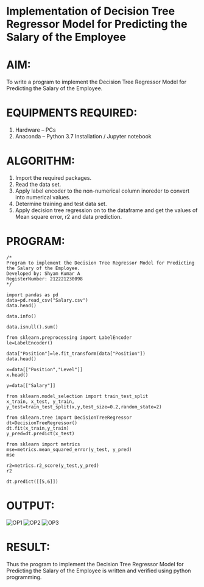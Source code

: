 # Implementation of Decision Tree Regressor Model for Predicting the Salary of the Employee

# AIM:
To write a program to implement the Decision Tree Regressor Model for Predicting the Salary of the Employee.
# EQUIPMENTS REQUIRED:
1. Hardware – PCs
2. Anaconda – Python 3.7 Installation / Jupyter notebook

# ALGORITHM:
1. Import the required packages.
2. Read the data set.
3. Apply label encoder to the non-numerical column inoreder to convert into numerical values.
4. Determine training and test data set.
5. Apply decision tree regression on to the dataframe and get the values of Mean square error, r2 and data prediction.

# PROGRAM:
```
/*
Program to implement the Decision Tree Regressor Model for Predicting the Salary of the Employee.
Developed by: Shyam Kumar A
RegisterNumber: 212221230098
*/
```

```
import pandas as pd
data=pd.read_csv("Salary.csv")
data.head()

data.info()

data.isnull().sum()

from sklearn.preprocessing import LabelEncoder
le=LabelEncoder()

data["Position"]=le.fit_transform(data["Position"])
data.head()

x=data[["Position","Level"]]
x.head()

y=data[["Salary"]]

from sklearn.model_selection import train_test_split
x_train, x_test, y_train, y_test=train_test_split(x,y,test_size=0.2,random_state=2)

from sklearn.tree import DecisionTreeRegressor
dt=DecisionTreeRegressor()
dt.fit(x_train,y_train)
y_pred=dt.predict(x_test)

from sklearn import metrics
mse=metrics.mean_squared_error(y_test, y_pred)
mse

r2=metrics.r2_score(y_test,y_pred)
r2

dt.predict([[5,6]])
```

# OUTPUT:
![OP1](https://user-images.githubusercontent.com/93427182/200744451-632cf160-0886-4f2a-a26b-61e879635043.png)
![OP2](https://user-images.githubusercontent.com/93427182/200744456-08d980af-da69-4bdd-a330-ca8bfc1643f7.png)
![OP3](https://user-images.githubusercontent.com/93427182/200744460-d8f3ddd3-126d-4b34-b821-f1d4327cc104.png)


# RESULT:
Thus the program to implement the Decision Tree Regressor Model for Predicting the Salary of the Employee is written and verified using python programming.
